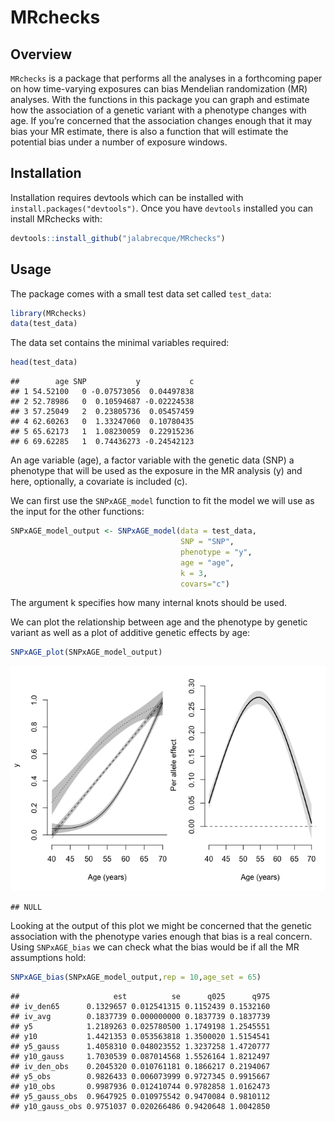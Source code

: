 
# MRchecks

## Overview

`MRchecks` is a package that performs all the analyses in a forthcoming
paper on how time-varying exposures can bias Mendelian randomization
(MR) analyses. With the functions in this package you can graph and
estimate how the association of a genetic variant with a phenotype
changes with age. If you’re concerned that the association changes
enough that it may bias your MR estimate, there is also a function that
will estimate the potential bias under a number of exposure windows.

## Installation

Installation requires devtools which can be installed with
`install.packages("devtools")`. Once you have `devtools` installed you
can install MRchecks with:

``` r
devtools::install_github("jalabrecque/MRchecks")
```

## Usage

The package comes with a small test data set called `test_data`:

``` r
library(MRchecks)
data(test_data)
```

The data set contains the minimal variables required:

``` r
head(test_data)
```

    ##        age SNP           y           c
    ## 1 54.52100   0 -0.07573056  0.04497838
    ## 2 52.78986   0  0.10594687 -0.02224538
    ## 3 57.25049   2  0.23805736  0.05457459
    ## 4 62.60263   0  1.33247060  0.10780435
    ## 5 65.62173   1  1.08230059  0.22915236
    ## 6 69.62285   1  0.74436273 -0.24542123

An age variable (age), a factor variable with the genetic data (SNP) a
phenotype that will be used as the exposure in the MR analysis (y) and
here, optionally, a covariate is included (c).

We can first use the `SNPxAGE_model` function to fit the model we will
use as the input for the other functions:

``` r
SNPxAGE_model_output <- SNPxAGE_model(data = test_data,
                                      SNP = "SNP",
                                      phenotype = "y",
                                      age = "age",
                                      k = 3,
                                      covars="c")
```

The argument k specifies how many internal knots should be used.

We can plot the relationship between age and the phenotype by genetic
variant as well as a plot of additive genetic effects by age:

``` r
SNPxAGE_plot(SNPxAGE_model_output)
```

![](README_files/figure-gfm/unnamed-chunk-4-1.png)<!-- -->

    ## NULL

Looking at the output of this plot we might be concerned that the
genetic association with the phenotype varies enough that bias is a real
concern. Using `SNPxAGE_bias` we can check what the bias would be if all
the MR assumptions hold:

``` r
SNPxAGE_bias(SNPxAGE_model_output,rep = 10,age_set = 65)
```

    ##                     est          se      q025      q975
    ## iv_den65      0.1329657 0.012541315 0.1152439 0.1532160
    ## iv_avg        0.1837739 0.000000000 0.1837739 0.1837739
    ## y5            1.2189263 0.025780500 1.1749198 1.2545551
    ## y10           1.4421353 0.053563818 1.3500020 1.5154541
    ## y5_gauss      1.4058310 0.048023552 1.3237258 1.4720777
    ## y10_gauss     1.7030539 0.087014568 1.5526164 1.8212497
    ## iv_den_obs    0.2045320 0.010761181 0.1866217 0.2194067
    ## y5_obs        0.9826433 0.006073999 0.9727345 0.9915667
    ## y10_obs       0.9987936 0.012410744 0.9782858 1.0162473
    ## y5_gauss_obs  0.9647925 0.010975542 0.9470084 0.9810112
    ## y10_gauss_obs 0.9751037 0.020266486 0.9420648 1.0042850

